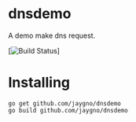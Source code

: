 # dnsdemo
A demo make dns request. 

[![Build Status](https://travis-ci.org/jaygno/dnsdemo.svg?branch=master)]


# Installing

    go get github.com/jaygno/dnsdemo
    go build github.com/jaygno/dnsdemo

